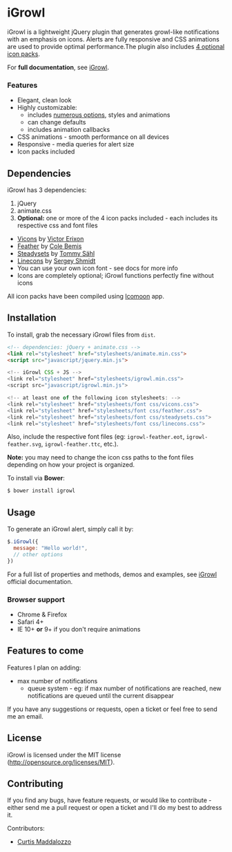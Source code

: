 iGrowl
======

iGrowl is a lightweight jQuery plugin that generates growl-like notifications with an emphasis on icons. Alerts are fully responsive and CSS animations are used to provide optimal performance.The plugin also includes [4 optional icon packs](http://catc.github.io/iGrowl/#ss-installation).

For **full documentation**, see [iGrowl](http://catc.github.io/iGrowl/).

### Features
* Elegant, clean look
* Highly customizable:
    * includes [numerous options](http://catc.github.io/iGrowl/#ss-properties), styles and animations
    * can change defaults
    * includes animation callbacks
* CSS animations - smooth performance on all devices
* Responsive - media queries for alert size
* Icon packs included

## Dependencies
iGrowl has 3 dependencies:

1. jQuery
2. animate.css
3. **Optional:** one or more of the 4 icon packs included - each includes its respective css and font files
  * [Vicons](https://dribbble.com/shots/1663443-60-Vicons-Free-Icon-Set) by [Victor Erixon](http://victorerixon.com/)
  * [Feather](http://colebemis.com/feather/) by [Cole Bemis](http://colebemis.com/)
  * [Steadysets](https://dribbble.com/shots/929153-Steady-set-of-icons) by [Tommy Sähl](http://tommysahl.com/)
  * [Linecons](http://designmodo.com/linecons-free/) by [Sergey Shmidt](http://shmidt.in/)
  * You can use your own icon font - see docs for more info
  * Icons are completely optional; iGrowl functions perfectly fine without icons

All icon packs have been compiled using [Icomoon](https://icomoon.io/) app.

## Installation
To install, grab the necessary iGrowl files from `dist`.
```HTML
<!-- dependencies: jQuery + animate.css --> 
<link rel="stylesheet" href="stylesheets/animate.min.css">
<script src="javascript/jquery.min.js">

<!-- iGrowl CSS + JS --> 
<link rel="stylesheet" href="stylesheets/igrowl.min.css">
<script src="javascript/igrowl.min.js">

<!-- at least one of the following icon stylesheets: --> 
<link rel="stylesheet" href="stylesheets/font css/vicons.css">
<link rel="stylesheet" href="stylesheets/font css/feather.css">
<link rel="stylesheet" href="stylesheets/font css/steadysets.css">
<link rel="stylesheet" href="stylesheets/font css/linecons.css">
```
Also, include the respective font files (eg: `igrowl-feather.eot`, `igrowl-feather.svg`, `igrowl-feather.ttc`, etc.).

**Note:** you may need to change the icon css paths to the font files depending on how your project is organized.

To install via **Bower**: 
```bash
$ bower install igrowl
```

## Usage
To generate an iGrowl alert, simply call it by:
```javascript
$.iGrowl({
  message: "Hello world!",
  // other options
})
```
For a full list of properties and methods, demos and examples, see [iGrowl](http://catc.github.io/iGrowl/) official documentation.

### Browser support
* Chrome & Firefox
* Safari 4+
* IE 10+ **or** 9+ if you don't require animations


## Features to come
Features I plan on adding:
* max number of notifications
   * queue system - eg: if max number of notifications are reached, new notifications are queued until the current disappear

If you have any suggestions or requests, open a ticket or feel free to send me an email.

## License
iGrowl is licensed under the MIT license (http://opensource.org/licenses/MIT).

## Contributing
If you find any bugs, have feature requests, or would like to contribute - either send me a pull request or open a ticket and I'll do my best to address it.

Contributors:
- [Curtis Maddalozzo](https://github.com/cmaddalozzo)
